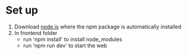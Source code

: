 # Set up

1. Download [node.js](https://nodejs.org/en) where the npm package is automatically installed
2. In frontend folder
    - run 'npm install' to install node_modules
    - run 'npm run dev' to start the web
